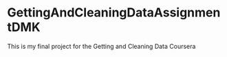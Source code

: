 # GettingAndCleaningDataAssignmentDMK
This is my final project for the Getting and Cleaning Data Coursera
